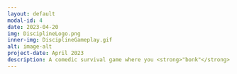 ```yaml
---
layout: default
modal-id: 4
date: 2023-04-20
img: DisciplineLogo.png
inner-img: DisciplineGameplay.gif
alt: image-alt
project-date: April 2023
description: A comedic survival game where you <strong>"bonk"</strong> children to stop them from growing and destroying the whole place. This was developed in a 2-day game jam, with 3 other team members, where the theme was "Micro/Macro", and an added constraint of a 3-colour palette.<br> I was the animator (3D) and music producer/sound designer of this game. <br> <i>(This is actually the first game that I produced music for, considering I was learning music production at the time)</i><p> As I knew firsthand that animating the models from scratch will take a long time, and considering that I will make music for this game, I relied on Mixamo to animate the children models and speed up the process. The way they run around the classroom adds to the comedic nature of the game, in my opinion. I also had the idea of turning the bonked children into ragdolls as a way to add feedback to the player when they successfully hit a child, although the ragdoll physics are probably too... exaggerated.</p> <p> PLAY ON <a href="https://refreshingcucumber.itch.io/discipline-by-bonk" target="_blank">ITCH.IO<i class="fa-brands fa-fw fa-itch-io"></i></a></p>
---
```

